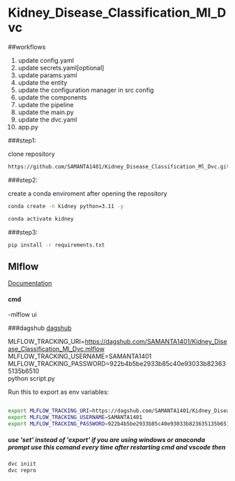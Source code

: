 # Kidney_Disease_Classification_Ml_Dvc

##workflows

1. update config.yaml
2. update secrets.yaml[optional]
3. update params.yaml
4. update the entity
5. update the configuration manager in src config
6. update the components
7. update the pipeline
8. update the main.py
9. update the dvc.yaml
10. app.py


###step1:

clone repository

```bash
https://github.com/SAMANTA1401/Kidney_Disease_Classification_Ml_Dvc.git
```
###step2:

create a conda enviroment after opening the repository

```bash
conda create -n kidney python=3.11 -y
```

```bash
conda activate kidney
```
###step3:
```bash
pip install -r requirements.txt
```

## Mlflow

[Documentation](https://mlflow.org/docs/latest/index.html)

#### cmd
-mlflow ui

###dagshub
[dagshub](https://dagshub.com/)

MLFLOW_TRACKING_URI=https://dagshub.com/SAMANTA1401/Kidney_Disease_Classification_Ml_Dvc.mlflow \
MLFLOW_TRACKING_USERNAME=SAMANTA1401 \
MLFLOW_TRACKING_PASSWORD=922b4b5be2933b85c40e93033b823635135b6510 \
python script.py

Run this to export as env variables:

```bash

export MLFLOW_TRACKING_URI=https://dagshub.com/SAMANTA1401/Kidney_Disease_Classification_Ml_Dvc.mlflow 
export MLFLOW_TRACKING_USERNAME=SAMANTA1401 
export MLFLOW_TRACKING_PASSWORD=922b4b5be2933b85c40e93033b823635135b6510 
```
##### use 'set'  instead of 'export' if you are using windows or anaconda prompt use this comand every time after restarting cmd and vscode then 

```bash
dvc iniit
dvc repro
```